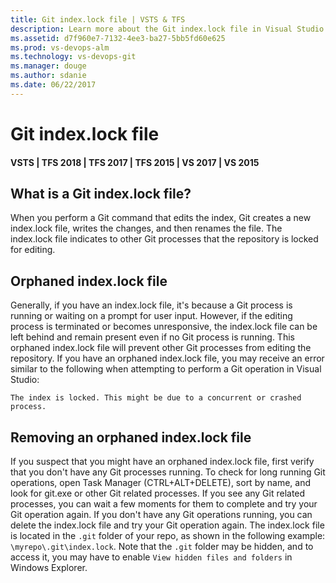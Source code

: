 ```yaml
---
title: Git index.lock file | VSTS & TFS
description: Learn more about the Git index.lock file in Visual Studio
ms.assetid: d7f960e7-7132-4ee3-ba27-5bb5fd60e625
ms.prod: vs-devops-alm
ms.technology: vs-devops-git 
ms.manager: douge
ms.author: sdanie
ms.date: 06/22/2017
---
```


#  Git index.lock file
#### VSTS | TFS 2018 | TFS 2017 | TFS 2015 | VS 2017 | VS 2015

## What is a Git index.lock file?

When you perform a Git command that edits the index, Git creates a new index.lock file, writes the changes, and then renames the file. The index.lock file indicates to other Git processes that the repository is locked for editing.

## Orphaned index.lock file

Generally, if you have an index.lock file, it's because a Git process is running or waiting on a prompt for user input. However, if the editing process is terminated or becomes unresponsive, the index.lock file can be left behind and remain present even if no Git process is running. This orphaned index.lock file will prevent other Git processes from editing the repository. If you have an orphaned index.lock file, you may receive an error similar to the following when attempting to perform a Git operation in Visual Studio:

`The index is locked. This might be due to a concurrent or crashed process.`

## Removing an orphaned index.lock file

If you suspect that you might have an orphaned index.lock file, first verify that you don't have  any Git processes running. To check for long running Git operations, open Task Manager (CTRL+ALT+DELETE), sort by name, and look for git.exe or other Git related processes. If you see any Git related processes, you can wait a few moments for them to complete and try your Git operation again. If you don't have any Git operations running, you can delete the index.lock file and try your Git operation again. The index.lock file is located in the `.git` folder of your repo, as shown in the following example: `\myrepo\.git\index.lock`. Note that the `.git` folder may be hidden, and to access it, you may have to enable `View hidden files and folders` in Windows Explorer.

